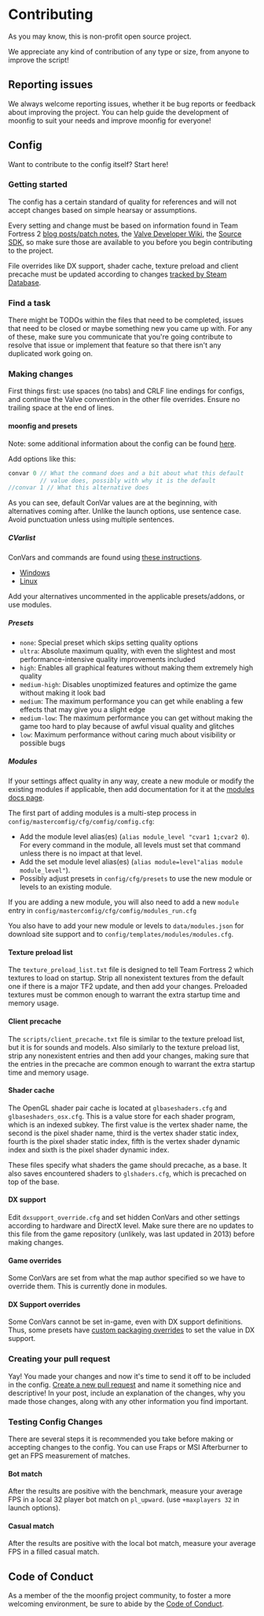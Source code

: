 # Contributing
As you may know, this is non-profit open source project.

We appreciate any kind of contribution of any type or size, from anyone to improve the script!

## Reporting issues
We always welcome reporting issues, whether it be bug reports
or feedback about improving the project. You can help guide the development of moonfig
to suit your needs and improve moonfig for everyone!

## Config

Want to contribute to the config itself? Start here!

### Getting started

The config has a certain standard of quality for references and will not accept
changes based on simple hearsay or assumptions.

Every setting and change must be based on information
found in Team Fortress 2 [blog posts/patch notes](https://www.teamfortress.com/),
the [Valve Developer Wiki](https://developer.valvesoftware.com/wiki/SDK_Docs),
the [Source SDK](https://github.com/ValveSoftware/source-sdk-2013),
so make sure those are available to you before you begin contributing to the project.

File overrides like DX support, shader cache, texture preload and client precache
must be updated according to changes [tracked by Steam Database](https://github.com/SteamDatabase/GameTracking-TF2).

### Find a task

There might be TODOs within the files that need to be completed, issues that
need to be closed or maybe something new you came up with. For any of these,
make sure you communicate that you're going contribute to resolve that issue or
implement that feature so that there isn't any duplicated work going on.

### Making changes

First things first: use spaces (no tabs) and CRLF line endings for configs, and
continue the Valve convention in the other file overrides. Ensure no trailing
space at the end of lines.

#### moonfig and presets

Note: some additional information about the config can be found
[here](https://github.com/mastercomfig/mastercomfig/blob/release/config/README.md).

Add options like this:

```c
convar 0 // What the command does and a bit about what this default
         // value does, possibly with why it is the default
//convar 1 // What this alternative does
```

As you can see, default ConVar values are at the beginning, with
alternatives coming after. Unlike the launch options, use sentence case. Avoid
punctuation unless using multiple sentences.

##### CVarlist

ConVars and commands are found using [these instructions](https://docs.comfig.app/page/tf2/#making-your-own-cvar-list).

* [Windows](https://docs.comfig.app/page/tf2/cvarlist_win/)
* [Linux](https://docs.comfig.app/page/tf2/cvarlist_linux/)

Add your alternatives uncommented in the applicable presets/addons, or use modules.

##### Presets

* `none`: Special preset which skips setting quality options
* `ultra`: Absolute maximum quality, with even the slightest and most performance-intensive quality improvements included
* `high`: Enables all graphical features without making them extremely high quality
* `medium-high`: Disables unoptimized features and optimize the game without making it look bad
* `medium`: The maximum performance you can get while enabling a few effects that may give you a slight edge
* `medium-low`: The maximum performance you can get without making the game too hard to play because of awful visual quality and glitches
* `low`: Maximum performance without caring much about visibility or possible bugs

##### Modules

If your settings affect quality in any way, create a new module or modify
the existing modules if applicable, then add documentation for it at the
[modules docs page](https://docs.comfig.app/page/customization/modules/).

The first part of adding modules is a multi-step process in `config/mastercomfig/cfg/comfig/comfig.cfg`:

* Add the module level alias(es) (`alias module_level "cvar1 1;cvar2 0`). For every command in the module, all levels must set that command unless there is no impact at that level.
* Add the set module level alias(es) (`alias module=level"alias module module_level"`).
* Possibly adjust presets in `config/cfg/presets` to use the new module or levels to an existing module.

If you are adding a new module, you will also need to add a new `module` entry in `config/mastercomfig/cfg/comfig/modules_run.cfg`

You also have to add your new module or levels to `data/modules.json` for download site support
and to `config/templates/modules/modules.cfg`.

#### Texture preload list

The `texture_preload_list.txt` file is designed to tell Team Fortress 2 which
textures to load on startup.
Strip all nonexistent textures from the default one if there is a major
TF2 update, and then add your changes. Preloaded textures must be common
enough to warrant the extra startup time and memory usage.

#### Client precache

The `scripts/client_precache.txt` file is similar to the texture preload list, but it is for sounds and models.
Also similarly to the texture preload list, strip any nonexistent entries
and then add your changes, making sure that the entries in the precache are
common enough to warrant the extra startup time and memory usage.

#### Shader cache

The OpenGL shader pair cache is located at `glbaseshaders.cfg` and `glbaseshaders_osx.cfg`.
This is a value store for each shader program, which is an indexed subkey. The first value
is the vertex shader name, the second is the pixel shader name, third is the vertex shader
static index, fourth is the pixel shader static index, fifth is the vertex shader dynamic index
and sixth is the pixel shader dynamic index.

These files specify what shaders the game should precache, as a base. It also saves encountered shaders
to `glshaders.cfg`, which is precached on top of the base.

#### DX support

Edit `dxsupport_override.cfg` and set hidden ConVars and other settings
according to hardware and DirectX level. Make sure there are no updates to this
file from the game repository (unlikely, was last updated in 2013) before making
changes.

#### Game overrides

Some ConVars are set from what the map author specified so we have to override them.
This is currently done in modules.

#### DX Support overrides

Some ConVars cannot be set in-game, even with DX support definitions. Thus, some presets have
[custom packaging overrides](https://github.com/mastercomfig/mastercomfig/blob/release/dev/presets/package.sh#L52)
to set the value in DX support.

### Creating your pull request

Yay! You made your changes and now it's time to send it off to be included in
the config. [Create a new pull request](https://github.com/mastercomfig/mastercomfig/compare)
and name it something nice and descriptive! In your post, include an explanation
of the changes, why you made those changes, along with any other information you
find important.

### Testing Config Changes

There are several steps it is recommended you take before making or accepting changes to
the config. You can use Fraps or MSI Afterburner to get an FPS measurement of
matches.

#### Bot match

After the results are positive with the benchmark, measure your average FPS in a
local 32 player bot match on `pl_upward`. (use `+maxplayers 32` in launch options).

#### Casual match

After the results are positive with the local bot match, measure your average
FPS in a filled casual match.

## Code of Conduct

As a member of the the moonfig project community, to foster a more welcoming environment,
be sure to abide by the [Code of Conduct](https://github.com/moonfig/moonfig/blob/stable/.github/CODE_OF_CONDUCT.md).
